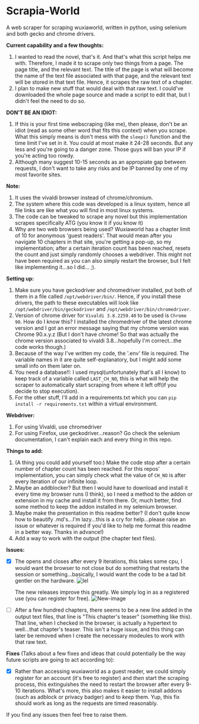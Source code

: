 # Scrapia-World
A web scraper for scraping wuxiaworld, written in python, using selenium and both gecko and chrome drivers.

**Current capability and a few thoughts:**
1. I wanted to read the novel, that's it. And that's what this script helps me with. Therefore, I made it to scrape only two things from a page. The page title, and the relevant text. The title of the page is what will become the name of the text file associated with that page, and the relevant text will be stored in that text file. Hence, it scrapes the raw text of a chapter.
2. I plan to make new stuff that would deal with that raw text. I could've downloaded the whole page source and made a script to edit that, but I didn't feel the need to do so.

**DON'T BE AN IDIOT:**
1. If this is your first time webscraping (like me), then please, don't be an idiot (read as some other word that fits this context) when you scrape. What this simply means is don't mess with the `sleep()` function and the time limit I've set in it. You could at most make it 24-28 seconds. But any less and you're going to a danger zone. Those guys will ban your IP if you're acting too rowdy.
2. Although many suggest 10-15 seconds as an appropiate gap between requests, I don't want to take any risks and be IP banned by one of my most favorite sites.

**Note:**
1. It uses the vivaldi browser instead of chrome/chromium.
2. The system where this code was developed is a linux system, hence all file links are like what you will find in most linux systems.
3. The code can be tweaked to scrape any novel but this implementation scrapes specifically ATG (you know it if you know it)
4. Why are two web browsers being used? Wuxiaworld has a chapter limit of 10 for anonymous 'guest readers'. That would mean after you navigate 10 chapters in that site, you're getting a pop-up, so my implementation; after a certain iteration count has been reached, resets the count and just simply randomly chooses a webdriver. This might not have been required as you can also simply restart the browser, but I felt like implementing it...so I did... ;).

**Setting up:**
1. Make sure you have geckodriver and chromedriver installed, put both of them in a file called `/opt/webdriver/bin/`. Hence, if you install these drivers, the path to these executables will look like `/opt/webdriver/bin/geckodriver` and `/opt/webdriver/bin/chromedriver`.
2. Version of chrome driver for `Vivaldi 3.8.2259.40` to be used is `Chrome 90`. How do I know this? I installed the chromedriver of the latest chrome version and I got an error message saying that my chrome version was Chrome 90.x.y.z (But I don't have chrome! So that was actually the chrome version associated to vivaldi 3.8...hopefully I'm correct...the code works though.)
3. Because of the way I've written my code, the '.env' file is required. The variable names in it are quite self-explanatory, but I might add some small info on them later on.
4. You need a database!!: I used mysql(unfortunately that's all I know) to keep track of a variable called `LAST_CH_NO`, this is what will help the scraper to automatically start scraping from where it left off(if you decide to stop execution).
5. For the other stuff, I'll add in a requirements.txt which you can `pip install -r requirements.txt` within a virtual environment.

**Webdriver:**
1. For using Vivaldi, use chromedriver
2. For using Firefox, use geckodriver...reason? Go check the selenium documentation, I can't explain each and every thing in this repo.


**Things to add:**
1. (A thing you could add yourself too:) Make the code stop after a certain number of chapter count has been reached. For this repos' implementation, you can simply check what the value of `CH_NO` is after every iteration of our infinite loop.
2. Maybe an addblocker? But then I would have to download and install it every time my browser runs (I think), so I need a method to the addon or extension in my cache and install it from there. Or, much better, find some method to keep the addon installed in my selenium browser.
3. Maybe make the presentation in this readme better? (I don't quite know how to beautify .md's...I'm lazy...this is a cry for help...please raise an issue or whatever is required if you'd like to help me format this readme in a better way. Thanks in advance!)
4. Add a way to work with the output (the chapter text files).


**Issues:**
- [x] The opens and closes after every 9 iterations, this takes some cpu, I would want the browser to not close but do something that restarts the session or something...basically, I would want the code to be a tad bit gentler on the hardware.
![lel](https://user-images.githubusercontent.com/57110219/118249460-14789000-b4c3-11eb-8828-a25ea9cf72cc.png)

  The new releases improve this greatly. We simply log in as a registered use (you can register for free).
![New-image](https://user-images.githubusercontent.com/57110219/118488820-c1f4d900-b739-11eb-8cb3-7672b036dd19.png)
- [ ] After a few hundred chapters, there seems to be a new line added in the output text files, that line is "This chapter's teaser" (something like this). That line, when I checked in the browser, is actually a hypertext to well...that chapter's teaser. This isn't a huge issue, and this thing can later be removed when I create the necessary modeules to work with that raw text.

**Fixes** (Talks about a few fixes and ideas that could potentially be the way future scripts are going to act according to):
- [x] Rather than accessing wuxiaworld as a guest reader, we could simply register for an account (it's free to register) and *then* start the scraping process, this extinguishes the need to restart the browser after every 9-10 iterations.
What's more, this also makes it easier to install addons (such as adblock or privacy badger) and to *keep* them. Yup, this fix should work as long as the requests are timed reasonably.

If you find any issues then feel free to raise them.


